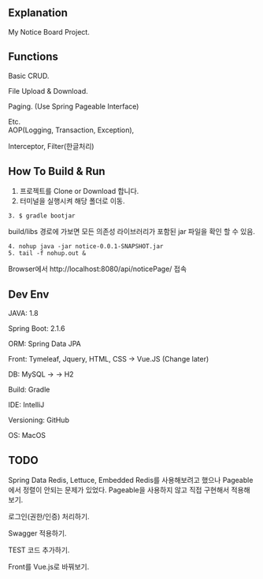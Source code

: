 ## Explanation
My Notice Board Project.

## Functions
Basic CRUD.

File Upload & Download.

Paging. (Use Spring Pageable Interface)

Etc.     
AOP(Logging, Transaction, Exception),

Interceptor, Filter(한글처리)


## How To Build & Run
1. 프로젝트를 Clone or Download 합니다.
2. 터미널을 실행시켜 해당 폴더로 이동.
~~~
3. $ gradle bootjar
~~~

build/libs 경로에 가보면 모든 의존성 라이브러리가 포함된 jar 파일을 확인 할 수 있음.

~~~
4. nohup java -jar notice-0.0.1-SNAPSHOT.jar
5. tail -f nohup.out &
~~~

Browser에서 http://localhost:8080/api/noticePage/ 접속 

## Dev Env
JAVA: 1.8

Spring Boot: 2.1.6

ORM: Spring Data JPA

Front: Tymeleaf, Jquery, HTML, CSS -> Vue.JS (Change later)

DB: MySQL ->  -> H2

Build: Gradle

IDE: IntelliJ

Versioning: GitHub

OS: MacOS

## TODO
Spring Data Redis, Lettuce, Embedded Redis를 사용해보려고 했으나 Pageable에서 정렬이 안되는 문제가 있었다. Pageable을 사용하지 않고 직접 구현해서 적용해보기.

로그인(권한/인증) 처리하기.

Swagger 적용하기.

TEST 코드 추가하기.

Front를 Vue.js로 바꿔보기.




